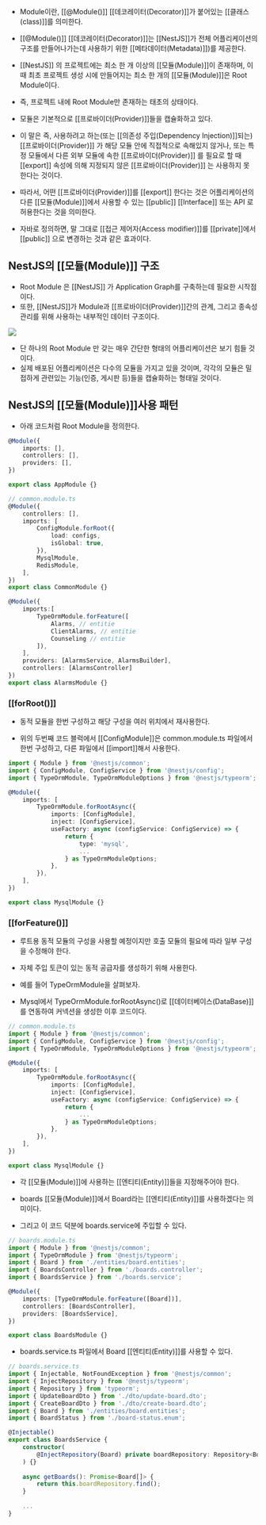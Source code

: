 - Module이란, [[@Module()]] [[데코레이터(Decorator)]]가 붙어있는 [[클래스(class)]]를 의미한다.
- [[@Module()]] [[데코레이터(Decorator)]]는 [[NestJS]]가 전체 어플리케이션의 구조를 만들어나가는데 사용하기 위한 [[메타데이터(Metadata)]])를 제공한다.

- [[NestJS]] 의 프로젝트에는 최소 한 개 이상의 [[모듈(Module)]]이 존재하며, 이때 최초 프로젝트 생성 시에 만들어지는 최소 한 개의 [[모듈(Module)]]은 Root Module이다.
- 즉, 프로젝트 내에 Root Module만 존재하는 태초의 상태이다.

- 모듈은 기본적으로 [[프로바이더(Provider)]]들을 캡슐화하고 있다.
- 이 말은 즉, 사용하려고 하는(또는 [[의존성 주입(Dependency Injection)]]되는) [[프로바이더(Provider)]] 가 해당 모듈 안에 직접적으로 속해있지 않거나, 또는 특정 모듈에서 다른 외부 모듈에 속한 [[프로바이더(Provider)]] 를 필요로 할 때 [[export]] 속성에 의해 지정되지 않은 [[프로바이더(Provider)]] 는 사용하지 못 한다는 것이다. 
- 따라서, 어떤 [[프로바이더(Provider)]]를 [[export]] 한다는 것은 어플리케이션의 다른 [[모듈(Module)]]에서 사용할 수 있는 [[public]] [[Interface]] 또는 API 로 허용한다는 것을 의미한다. 

- 자바로 정의하면, 말 그대로 [[접근 제어자(Access modifier)]]를 [[private]]에서 [[public]] 으로 변경하는 것과 같은 효과이다.


## NestJS의 [[모듈(Module)]] 구조

- Root Module 은 [[NestJS]] 가 Application Graph를 구축하는데 필요한 시작점이다.
- 또한, [[NestJS]]가 Module과 [[프로바이더(Provider)]]간의 관계, 그리고 종속성 관리를 위해 사용하는 내부적인 데이터 구조이다.

![](https://velog.velcdn.com/images/dinb1242/post/c500f78d-b3a9-42a7-94da-ae0bb076d295/image.png)

- 단 하나의 Root Module 만 갖는 매우 간단한 형태의 어플리케이션은 보기 힘들 것이다.
- 실제 배포된 어플리케이션은 다수의 모듈을 가지고 있을 것이며, 각각의 모듈은 밀접하게 관련있는 기능(인증, 게시판 등)들을 캡슐화하는 형태일 것이다.


## NestJS의 [[모듈(Module)]]사용 패턴

- 아래 코드처럼 Root Module을 정의한다.

```ts
@Module({
	imports: [],
	controllers: [],
	providers: [],
})

export class AppModule {}
```

```ts
// common.module.ts
@Module({
	controllers: [],
	imports: [
	    ConfigModule.forRoot({
		    load: configs,
		    isGlobal: true,
	    }),
		MysqlModule,
	    RedisModule,
	],
})
export class CommonModule {}
```

```ts
@Module({
	imports:[
	    TypeOrmModule.forFeature([
		    Alarms, // entitie
		    ClientAlarms, // entitie
		    Counseling // entitie
		]),
	],
	providers: [AlarmsService, AlarmsBuilder],
	controllers: [AlarmsController]
})
export class AlarmsModule {}
```

### [[forRoot()]]

- 동적 모듈을 한번 구성하고 해당 구성을 여러 위치에서 재사용한다.

- 위의 두번째 코드 블럭에서 [[ConfigModule]]은 common.module.ts 파일에서 한번 구성하고, 다른 파일에서 [[import]]해서 사용한다.

```ts
import { Module } from '@nestjs/common';
import { ConfigModule, ConfigService } from '@nestjs/config';
import { TypeOrmModule, TypeOrmModuleOptions } from '@nestjs/typeorm';

@Module({
	imports: [
	    TypeOrmModule.forRootAsync({
		    imports: [ConfigModule],
		    inject: [ConfigService],
		    useFactory: async (configService: ConfigService) => {
		        return {
			        type: 'mysql',
					...
			    } as TypeOrmModuleOptions;
		    },
	    }),
	],
})

export class MysqlModule {}
```

### [[forFeature()]]

- 루트용 동적 모듈의 구성을 사용할 예정이지만 호출 모듈의 필요에 따라 일부 구성을 수정해야 한다.  
- 자체 주입 토큰이 있는 동적 공급자를 생성하기 위해 사용한다.  
  
- 예를 들어 TypeOrmModule을 살펴보자.

- Mysql에서 TypeOrmModule.forRootAsync()로 [[데이터베이스(DataBase)]]를 연동하여 커넥션을 생성한 이후 코드이다.

```ts
// common.module.ts
import { Module } from '@nestjs/common';
import { ConfigModule, ConfigService } from '@nestjs/config';
import { TypeOrmModule, TypeOrmModuleOptions } from '@nestjs/typeorm';

@Module({
	imports: [
	    TypeOrmModule.forRootAsync({
		    imports: [ConfigModule],
		    inject: [ConfigService],
		    useFactory: async (configService: ConfigService) => {
		        return {
					...
			    } as TypeOrmModuleOptions;
		    },
		}),
	],
})

export class MysqlModule {}
```

- 각 [[모듈(Module)]]에 사용하는 [[엔티티(Entity)]]들을 지정해주어야 한다.  

- boards [[모듈(Module)]]에서 Board라는 [[엔티티(Entity)]]를 사용하겠다는 의미이다.  
- 그리고 이 코드 덕분에 boards.service에 주입할 수 있다.

```ts
// boards.module.ts
import { Module } from '@nestjs/common';
import { TypeOrmModule } from '@nestjs/typeorm';
import { Board } from './entities/board.entities';
import { BoardsController } from './boards.controller';
import { BoardsService } from './boards.service';

@Module({
	imports: [TypeOrmModule.forFeature([Board])],
	controllers: [BoardsController],
	providers: [BoardsService],
})

export class BoardsModule {}
```

- boards.service.ts 파일에서 Board [[엔티티(Entity)]]를 사용할 수 있다.

```ts
// boards.service.ts
import { Injectable, NotFoundException } from '@nestjs/common';
import { InjectRepository } from '@nestjs/typeorm';
import { Repository } from 'typeorm';
import { UpdateBoardDto } from './dto/update-board.dto';
import { CreateBoardDto } from './dto/create-board.dto';
import { Board } from './entities/board.entities';
import { BoardStatus } from './board-status.enum';

@Injectable()
export class BoardsService {
	constructor(
	    @InjectRepository(Board) private boardRepository: Repository<Board>,
	) {}
	
	async getBoards(): Promise<Board[]> {
	    return this.boardRepository.find();
	}
	
	...
}
```